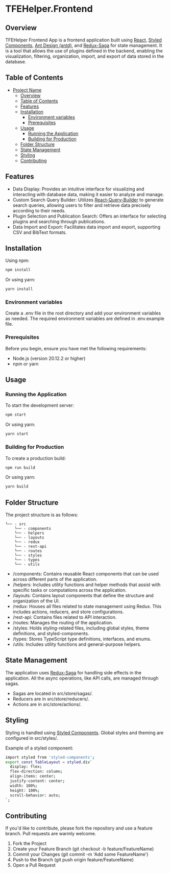 # TFEHelper.Frontend

## Overview

TFEHelper Frontend App is a frontend application built using [React](https://reactjs.org/), [Styled Components](https://styled-components.com/), [Ant Design (antd)](https://ant.design/), and [Redux-Saga](https://redux-saga.js.org/) for state management. It is a tool that allows the use of plugins defined in the backend, enabling the visualization, filtering, organization, import, and export of data stored in the database.

## Table of Contents

- [Project Name](#project-name)
  - [Overview](#overview)
  - [Table of Contents](#table-of-contents)
  - [Features](#features)
  - [Installation](#installation)
    - [Environment variables](#environment-variables)
    - [Prerequisites](#prerequisites)
  - [Usage](#usage)
    - [Running the Application](#running-the-application)
    - [Building for Production](#building-for-production)
  - [Folder Structure](#folder-structure)
  - [State Management](#state-management)
  - [Styling](#styling)
  - [Contributing](#contributing)

## Features
- Data Display: Provides an intuitive interface for visualizing and interacting with database data, making it easier to analyze and manage.
- Custom Search Query Builder: Utilizes [React-Query-Builder](https://react-querybuilder.js.org/) to generate search queries, allowing users to filter and retrieve data precisely according to their needs.
- Plugin Selection and Publication Search: Offers an interface for selecting plugins and searching through publications.
- Data Import and Export: Facilitates data import and export, supporting CSV and BibText formats.

## Installation
Using npm:
```bash
npm install
```
Or using yarn:
```bash
yarn install 
```

### Environment variables
Create a .env file in the root directory and add your environment variables as needed. The required environment variables are defined in .env.example file.

### Prerequisites

Before you begin, ensure you have met the following requirements:
- Node.js (version 20.12.2 or higher)
- npm or yarn

## Usage
### Running the Application
To start the development server:
```bash
npm start
```
Or using yarn:
```bash
yarn start
```

### Building for Production
To create a production build:
```bash
npm run build
```
Or using yarn:
```bash
yarn build
```

## Folder Structure
The project structure is as follows:
```
└── - src
    └── - components
    └── - helpers
    └── - layouts
    └── - redux
    └── - rest-api
    └── - routes
    └── - styles
    └── - types
    └── - utils
```
- /components: Contains reusable React components that can be used across different parts of the application.
- /helpers: Includes utility functions and helper methods that assist with specific tasks or computations across the application.
- /layouts: Contains layout components that define the structure and organization of the UI.
- /redux: Houses all files related to state management using Redux. This includes actions, reducers, and store configurations.
- /rest-api: Contains files related to API interaction.
- /routes: Manages the routing of the application.
- /styles: Holds styling-related files, including global styles, theme definitions, and styled-components.
- /types: Stores TypeScript type definitions, interfaces, and enums.
- /utils: Includes utility functions and general-purpose helpers.

## State Management
The application uses [Redux-Saga](https://redux-saga.js.org/) for handling side effects in the application. All the async operations, like API calls, are managed through sagas.
- Sagas are located in src/store/sagas/.
- Reducers are in src/store/reducers/.
- Actions are in src/store/actions/.

## Styling
Styling is handled using [Styled Components](https://styled-components.com/). Global styles and theming are configured in src/styles/.

Example of a styled component:
```bash
import styled from 'styled-components';
export const TableLayout = styled.div`
  display: flex;
  flex-direction: column;
  align-items: center;
  justify-content: center;
  width: 100%;
  height: 100%;
  scroll-behavior: auto;
`;
```


## Contributing
If you'd like to contribute, please fork the repository and use a feature branch. Pull requests are warmly welcome.

1. Fork the Project
2. Create your Feature Branch (git checkout -b feature/FeatureName)
3. Commit your Changes (git commit -m 'Add some FeatureName')
4. Push to the Branch (git push origin feature/FeatureName)
5. Open a Pull Request

